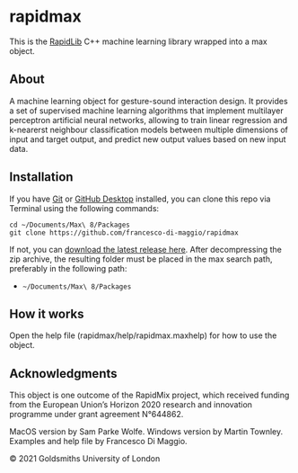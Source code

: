# rapidmax

This is the [RapidLib](http://gitlab.doc.gold.ac.uk/rapid-mix/RapidLib/) C++ machine learning library wrapped into a max object.

## About 
A machine learning object for gesture-sound interaction design. It provides a set of supervised machine learning algorithms that implement multilayer perceptron artificial neural networks, allowing to train linear regression and k-nearerst neighbour classification models between multiple dimensions of input and target output, and predict new output values based on new input data. 

## Installation

If you have [Git](http://git-scm.com/) or [GitHub Desktop](https://desktop.github.com/) installed, you can clone this repo via Terminal using the following commands:

	cd ~/Documents/Max\ 8/Packages
	git clone https://github.com/francesco-di-maggio/rapidmax

If not, you can [download the latest release here](https://github.com/francesco-di-maggio/rapidmax). After decompressing the zip archive, the resulting folder must be placed in the max search path, preferably in the following path:

* `~/Documents/Max\ 8/Packages`

## How it works

Open the help file (rapidmax/help/rapidmax.maxhelp) for how to use the object.

## Acknowledgments
This object is one outcome of the RapidMix project, which received funding from the European Union’s Horizon 2020 research and innovation programme under grant agreement N°644862.

MacOS version by Sam Parke Wolfe.
Windows version by Martin Townley.
Examples and help file by Francesco Di Maggio.

© 2021 Goldsmiths University of London